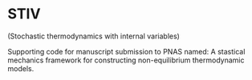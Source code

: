 # STIV
(Stochastic thermodynamics with internal variables)

Supporting code for manuscript submission to PNAS named: A stastical mechanics framework for constructing non-equilibrium thermodynamic models.
